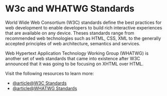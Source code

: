 # W3c and WHATWG Standards

World Wide Web Consortium (W3C) standards define the best practices for web development to enable developers to build rich interactive experiences that are available on any device. Theses standards range from recommended web technologies such as HTML, CSS, XML to the generally accepted principles of web architecture, semantics and services.

Web Hypertext Application Technology Working Group (WHATWG) is another set of web standards that came into existence after W3C announced that it was going to be focusing on XHTML over HTML.

Visit the following resources to learn more:

- [@article@W3C Standards](https://www.w3.org/standards/)
- [@article@WHATWG Standards](https://spec.whatwg.org/)

